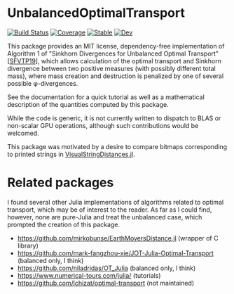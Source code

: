# UnbalancedOptimalTransport

[![Build Status](https://github.com/ericphanson/UnbalancedOptimalTransport.jl/workflows/CI/badge.svg)](https://github.com/ericphanson/UnbalancedOptimalTransport.jl/actions)
[![Coverage](https://codecov.io/gh/ericphanson/UnbalancedOptimalTransport.jl/branch/master/graph/badge.svg)](https://codecov.io/gh/ericphanson/UnbalancedOptimalTransport.jl)
[![Stable](https://img.shields.io/badge/docs-stable-blue.svg)](https://ericphanson.github.io/UnbalancedOptimalTransport.jl/stable)
[![Dev](https://img.shields.io/badge/docs-dev-blue.svg)](https://ericphanson.github.io/UnbalancedOptimalTransport.jl/dev)

This package provides an MIT license, dependency-free implementation of
Algorithm 1 of "Sinkhorn Divergences for Unbalanced Optimal Transport"
[[SFVTP19](http://arxiv.org/abs/1910.12958)], which allows calculation of the
optimal transport and Sinkhorn divergence between two positive measures (with
possibly different total mass), where mass creation and destruction is penalized
by one of several possible φ-divergences.

See the documentation for a quick tutorial as well as a mathematical description
of the quantities computed by this package.

While the code is generic, it is not currently written to dispatch to BLAS or
non-scalar GPU operations, although such contributions would be welcomed.

This package was motivated by a desire to compare bitmaps corresponding to
printed strings in
[VisualStringDistances.jl](https://github.com/ericphanson/VisualStringDistances.jl).

# Related packages

I found several other Julia implementations of algorithms related to optimal
transport, which may be of interest to the reader. As far as I could find,
however, none are pure-Julia and treat the unbalanced case, which prompted the
creation of this package.

* <https://github.com/mirkobunse/EarthMoversDistance.jl> (wrapper of C library)
* <https://github.com/mark-fangzhou-xie/JOT-Julia-Optimal-Transport> (balanced
  only, I think)
* <https://github.com/niladridas/OT_Julia> (balanced only, I think)
* <https://www.numerical-tours.com/julia/> (tutorials)
* <https://github.com/lchizat/optimal-transport> (not maintained)

